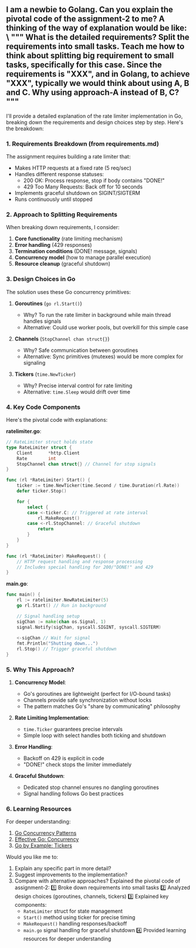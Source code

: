 ## I am a newbie to Golang. Can you explain the pivotal code of the assignment-2 to me? A thinking of the way of explanation would be like: \ """ What is the detailed requirements? Split the requirements into small tasks. Teach me how to think about splitting big requirement to small tasks, specifically for this case. Since the requirements is "XXX", and in Golang, to achieve "XXX", typically we would think about using A, B and C. Why using approach-A instead of B, C? """

I'll provide a detailed explanation of the rate limiter implementation in Go, breaking down the requirements and design choices step by step. Here's the breakdown:

### 1. Requirements Breakdown (from requirements.md)
The assignment requires building a rate limiter that:
- Makes HTTP requests at a fixed rate (5 req/sec)
- Handles different response statuses:
  - 200 OK: Process response, stop if body contains "DONE!"
  - 429 Too Many Requests: Back off for 10 seconds
- Implements graceful shutdown on SIGINT/SIGTERM
- Runs continuously until stopped

### 2. Approach to Splitting Requirements
When breaking down requirements, I consider:
1. **Core functionality** (rate limiting mechanism)
2. **Error handling** (429 responses)
3. **Termination conditions** (DONE! message, signals)
4. **Concurrency model** (how to manage parallel execution)
5. **Resource cleanup** (graceful shutdown)

### 3. Design Choices in Go
The solution uses these Go concurrency primitives:
1. **Goroutines** (`go rl.Start()`)
   - Why? To run the rate limiter in background while main thread handles signals
   - Alternative: Could use worker pools, but overkill for this simple case

2. **Channels** (`StopChannel chan struct{}`)
   - Why? Safe communication between goroutines
   - Alternative: Sync primitives (mutexes) would be more complex for signaling

3. **Tickers** (`time.NewTicker`)
   - Why? Precise interval control for rate limiting
   - Alternative: `time.Sleep` would drift over time

### 4. Key Code Components
Here's the pivotal code with explanations:

**ratelimiter.go**:
```go
// RateLimiter struct holds state
type RateLimiter struct {
    Client      *http.Client
    Rate        int
    StopChannel chan struct{} // Channel for stop signals
}

func (rl *RateLimiter) Start() {
    ticker := time.NewTicker(time.Second / time.Duration(rl.Rate))
    defer ticker.Stop()

    for {
        select {
        case <-ticker.C: // Triggered at rate interval
            rl.MakeRequest()
        case <-rl.StopChannel: // Graceful shutdown
            return
        }
    }
}

func (rl *RateLimiter) MakeRequest() {
    // HTTP request handling and response processing
    // Includes special handling for 200/"DONE!" and 429
}
```

**main.go**:
```go
func main() {
    rl := ratelimiter.NewRateLimiter(5)
    go rl.Start() // Run in background

    // Signal handling setup
    sigChan := make(chan os.Signal, 1)
    signal.Notify(sigChan, syscall.SIGINT, syscall.SIGTERM)
    
    <-sigChan // Wait for signal
    fmt.Println("Shutting down...")
    rl.Stop() // Trigger graceful shutdown
}
```

### 5. Why This Approach?
1. **Concurrency Model**:
   - Go's goroutines are lightweight (perfect for I/O-bound tasks)
   - Channels provide safe synchronization without locks
   - The pattern matches Go's "share by communicating" philosophy

2. **Rate Limiting Implementation**:
   - `time.Ticker` guarantees precise intervals
   - Simple loop with select handles both ticking and shutdown

3. **Error Handling**:
   - Backoff on 429 is explicit in code
   - "DONE!" check stops the limiter immediately

4. **Graceful Shutdown**:
   - Dedicated stop channel ensures no dangling goroutines
   - Signal handling follows Go best practices

### 6. Learning Resources
For deeper understanding:
1. [Go Concurrency Patterns](https://go.dev/blog/concurrency-patterns)
2. [Effective Go: Concurrency](https://go.dev/doc/effective_go#concurrency)
3. [Go by Example: Tickers](https://gobyexample.com/tickers)

Would you like me to:
1. Explain any specific part in more detail?
2. Suggest improvements to the implementation?
3. Compare with alternative approaches?
Explained the pivotal code of assignment-2:
1️⃣ Broke down requirements into small tasks
2️⃣ Analyzed design choices (goroutines, channels, tickers)
3️⃣ Explained key components:
   - `RateLimiter` struct for state management
   - `Start()` method using ticker for precise timing
   - `MakeRequest()` handling responses/backoff
   - `main.go` signal handling for graceful shutdown
4️⃣ Provided learning resources for deeper understanding
